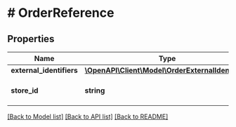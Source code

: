 # # OrderReference

## Properties

Name | Type | Description | Notes
------------ | ------------- | ------------- | -------------
**external_identifiers** | [**\OpenAPI\Client\Model\OrderExternalIdentifiers**](OrderExternalIdentifiers.md) |  |
**store_id** | **string** | The identifier of the store. |

[[Back to Model list]](../../README.md#models) [[Back to API list]](../../README.md#endpoints) [[Back to README]](../../README.md)
